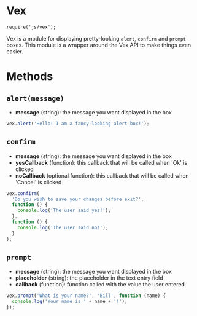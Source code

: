 # Vex

`require('js/vex');`

Vex is a module for displaying pretty-looking `alert`, `confirm` and `prompt` boxes. This module is a wrapper around the Vex API to make things even easier.

# Methods

## `alert(message)`

- **message** (string): the message you want displayed in the box

```javascript
vex.alert('Hello! I am a fancy-looking alert box!');
```

## `confirm`

- **message** (string): the message you want displayed in the box
- **yesCallback** (function): this callback that will be called when 'Ok' is clicked
- **noCallback** (optional function): this callback that will be called when 'Cancel' is clicked

```javascript
vex.confirm(
  'Do you wish to save your changes before exit?',
  function () {
    console.log('The user said yes!');
  },
  function () {
    console.log('The user said no!');
  }
);
```

## `prompt`

- **message** (string): the message you want displayed in the box
- **placeholder** (string): the placeholder in the text entry field
- **callback** (function): function called with the value the user entered

```javascript
vex.prompt('What is your name?', 'Bill', function (name) {
  console.log('Your name is ' + name + '!');
});
```
